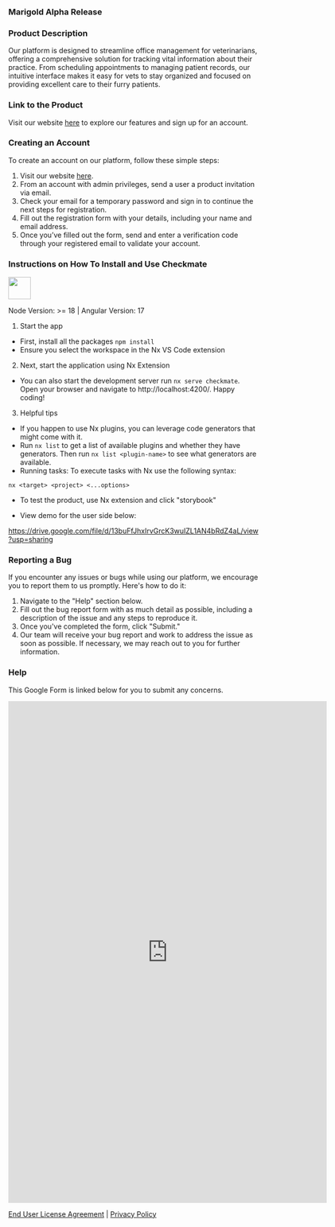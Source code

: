 ### Marigold Alpha Release

### Product Description
Our platform is designed to streamline office management for veterinarians, offering a comprehensive solution for tracking vital information about their practice. From scheduling appointments to managing patient records, our intuitive interface makes it easy for vets to stay organized and focused on providing excellent care to their furry patients.

### Link to the Product
Visit our website [here](http://angular-checkmate.s3-website-us-west-2.amazonaws.com/dashboard) to explore our features and sign up for an account.

### Creating an Account
To create an account on our platform, follow these simple steps:
1. Visit our website [here](http://angular-checkmate.s3-website-us-west-2.amazonaws.com/sign-in).
2. From an account with admin privileges, send a user a product invitation via email.
3. Check your email for a temporary password and sign in to continue the next steps for registration.
4. Fill out the registration form with your details, including your name and email address.
5. Once you’ve filled out the form, send and enter a verification code through your registered email to validate your account.

### Instructions on How To Install and Use Checkmate

<a alt="Nx logo" href="https://nx.dev" target="_blank" rel="noreferrer"><img src="https://raw.githubusercontent.com/nrwl/nx/master/images/nx-logo.png" width="45"></a>

Node Version: >= 18 | Angular Version: 17

1. Start the app
- First, install all the packages `npm install`
- Ensure you select the workspace in the Nx VS Code extension

2. Next, start the application using Nx Extension 
- You can also start the development server run `nx serve checkmate`. Open your browser and navigate to http://localhost:4200/. Happy coding!
  
3. Helpful tips
- If you happen to use Nx plugins, you can leverage code generators that might come with it.
- Run `nx list` to get a list of available plugins and whether they have generators. Then run `nx list <plugin-name>` to see what generators are available.
- Running tasks: To execute tasks with Nx use the following syntax:
```
nx <target> <project> <...options>
```
- To test the product, use Nx extension and click "storybook"

- View demo for the user side below:

https://drive.google.com/file/d/13buFfJhxIrvGrcK3wuIZL1AN4bRdZ4aL/view?usp=sharing
 


### Reporting a Bug
If you encounter any issues or bugs while using our platform, we encourage you to report them to us promptly. Here's how to do it:
1. Navigate to the "Help" section below.
2. Fill out the bug report form with as much detail as possible, including a description of the issue and any steps to reproduce it.
3. Once you've completed the form, click "Submit."
4. Our team will receive your bug report and work to address the issue as soon as possible. If necessary, we may reach out to you for further information.

### Help
This Google Form is linked below for you to submit any concerns.
<div class="aside">
<iframe src="https://docs.google.com/forms/d/e/1FAIpQLSfFfVtO8I1TJu0VtmPwPPiyfKnrWO3HXLCral8_0nJDFtEd4Q/viewform?embedded=true" width="640" height="1009" frameborder="0" marginheight="0" marginwidth="0">Loading…</iframe>
</div>



[End User License Agreement](eula.md) | 
[Privacy Policy](privacy.md)



